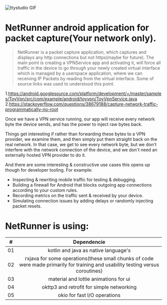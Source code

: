 ![ttystudio GIF](https://media.giphy.com/media/ftAyb0CG1FNAIZt4SO/giphy.gif) 

 # NetRunner android application for packet capture(Your network only).
  > NetRunner is a packet capture application, which captures and displays any http connections but not https(maybe for future). The main point is creating a VPNService app and activating it, will force all traffic in the device to go through your newly created virtual interface which is managed by a userspace application, where we can receiving IP Packets by reading from the virtual interface. Some of source links was used to understood this point.
  
1.https://android.googlesource.com/platform/development/+/master/samples/ToyVpn/src/com/example/android/toyvpn/ToyVpnService.java
2.https://stackoverflow.com/questions/38679188/capture-network-traffic-programmatically-no-root

Once we have a VPN service running, our app will receive every network byte the device sends, and has the power to inject raw bytes back.

Things get interesting if rather than forwarding these bytes to a VPN provider, we examine them, and then simply put them straight back on the real network. In that case, we get to see every network byte, but we don't interfere with the network connection of the device, and we don't need an externally hosted VPN provider to do it.

And there are some interesting & constructive use cases this opens up though for developer tooling. For example:
 * Inspecting & rewriting mobile traffic for testing & debugging.
 * Building a firewall for Android that blocks outgoing app connections according to your custom rules.
 * Recording metrics on the traffic sent & received by your device.
 * Simulating connection issues by adding delays or randomly injecting packet resets.
 
# NetRunner is using:
|  #  |            Dependencie             |
  | :-: | :----------------------------: |
  | 01  | kotlin and java as native language's |
  | 02  | rxjava for some operations(these small chunks of code were made primarily for training and usability testing versus coroutines) |
  | 03  | material and lottie animations for ui |
  | 04  | okttp3 and retrofit for simple networking |
  | 05  | okio for fast I/O operations |
  
